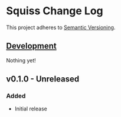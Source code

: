 # Squiss Change Log
This project adheres to [Semantic Versioning](http://semver.org/).

## [Development]
Nothing yet!

## v0.1.0 - Unreleased
### Added
- Initial release

[Development]: https://github.com/TechnologyAdvice/Cryptex/compare/0.1.0...HEAD
